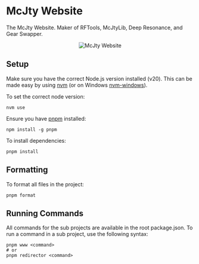 # McJty Website

The McJty Website. Maker of RFTools, McJtyLib, Deep Resonance, and Gear Swapper.

<div align="center">
    <img src="./www/static/img/logo.png" alt="McJty Website">
</div>

## Setup

Make sure you have the correct Node.js version installed (v20). This can be made easy by using [nvm](https://github.com/nvm-sh/nvm) (or on Windows [nvm-windows](https://github.com/coreybutler/nvm-windows)).

To set the correct node version:

```shell
nvm use
```

Ensure you have [pnpm](https://pnpm.io/) installed:

```shell
npm install -g pnpm
```

To install dependencies:

```shell
pnpm install
```

## Formatting

To format all files in the project:

```shell
pnpm format
```

## Running Commands

All commands for the sub projects are available in the root package.json. To run a command in a sub project, use the following syntax:

```shell
pnpm www <command>
# or
pnpm redirector <command>
```
